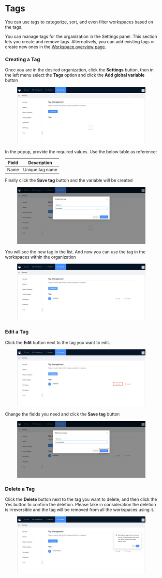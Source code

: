 # Tags

You can use tags to categorize, sort, and even filter workspaces based on the tags.

You can manage tags for the organization in the Settings panel. This section lets you create and remove tags. Alternatively, you can add existing tags or create new ones in the [Workspace overview page](../workspaces/overview.md).

### Creating a Tag

Once you are in the desired organization, click the **Settings** button, then in the left menu select the **Tags** option and click the **Add global variable** button

<figure><img src="../../.gitbook/assets/image (57).png" alt=""><figcaption></figcaption></figure>

In the popup, provide the required values. Use the below table as reference:

| Field | Description     |
| ----- | --------------- |
| Name  | Unique tag name |

Finally click the **Save tag** button and the variable will be created

<figure><img src="../../.gitbook/assets/image (66).png" alt=""><figcaption></figcaption></figure>

You will see the new tag in the list. And now you can use the tag in the workspaces within the organization

<figure><img src="../../.gitbook/assets/image (1) (1) (1).png" alt=""><figcaption></figcaption></figure>

### Edit a Tag

Click the **Edit** button next to the tag you want to edit.

<figure><img src="../../.gitbook/assets/Screenshot 2023-06-19 at 10.34.59.png" alt=""><figcaption></figcaption></figure>

Change the fields you need and click the **Save tag** button

<figure><img src="../../.gitbook/assets/Screenshot 2023-06-19 at 10.38.45.png" alt=""><figcaption></figcaption></figure>

### Delete a Tag

Click the **Delete** button next to the tag you want to delete, and then click the Yes button to confirm the deletion. Please take in consideration the deletion is irreversible and the tag will be removed from all the workspaces using it.

<figure><img src="../../.gitbook/assets/image (40).png" alt=""><figcaption></figcaption></figure>
